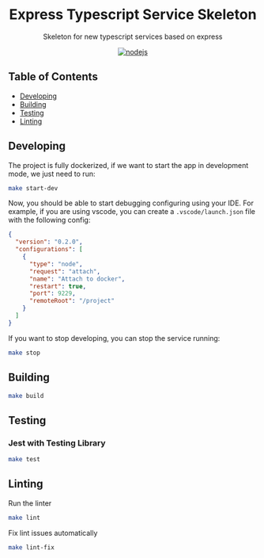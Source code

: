 <h1 align="center">Express Typescript Service Skeleton</h1>

<p align="center">
  Skeleton for new typescript services based on express
</p>

<p align="center">
    <a href="https://github.com/AlbertHernandez/express-typescript-service-skeleton/actions/workflows/nodejs.yml?branch=main"><img src="https://github.com/AlbertHernandez/express-typescript-service-skeleton/actions/workflows/nodejs.yml/badge.svg?branch=main" alt="nodejs"/></a>
</p>

## Table of Contents

- [Developing](#developing)
- [Building](#building)
- [Testing](#testing)
- [Linting](#linting)

## Developing

The project is fully dockerized, if we want to start the app in development mode, we just need to run:

```bash
make start-dev
```

Now, you should be able to start debugging configuring using your IDE. For example, if you are using vscode, you can create a `.vscode/launch.json` file with the following config:

```json
{
  "version": "0.2.0",
  "configurations": [
    {
      "type": "node",
      "request": "attach",
      "name": "Attach to docker",
      "restart": true,
      "port": 9229,
      "remoteRoot": "/project"
    }
  ]
}
```

If you want to stop developing, you can stop the service running:

```bash
make stop
```

## Building

```bash
make build
```

## Testing

### Jest with Testing Library

```bash
make test
```

## Linting

Run the linter

```bash
make lint
```

Fix lint issues automatically

```bash
make lint-fix
```
